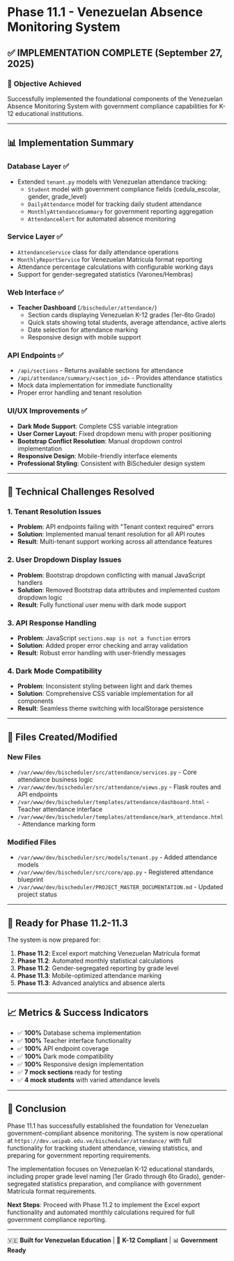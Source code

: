 # Phase 11.1 - Venezuelan Absence Monitoring System
## ✅ IMPLEMENTATION COMPLETE (September 27, 2025)

### 🎯 **Objective Achieved**
Successfully implemented the foundational components of the Venezuelan Absence Monitoring System with government compliance capabilities for K-12 educational institutions.

---

## 📊 **Implementation Summary**

### **Database Layer** ✅
- Extended `tenant.py` models with Venezuelan attendance tracking:
  - `Student` model with government compliance fields (cedula_escolar, gender, grade_level)
  - `DailyAttendance` model for tracking daily student attendance
  - `MonthlyAttendanceSummary` for government reporting aggregation
  - `AttendanceAlert` for automated absence monitoring

### **Service Layer** ✅
- `AttendanceService` class for daily attendance operations
- `MonthlyReportService` for Venezuelan Matrícula format reporting
- Attendance percentage calculations with configurable working days
- Support for gender-segregated statistics (Varones/Hembras)

### **Web Interface** ✅
- **Teacher Dashboard** (`/bischeduler/attendance/`)
  - Section cards displaying Venezuelan K-12 grades (1er-6to Grado)
  - Quick stats showing total students, average attendance, active alerts
  - Date selection for attendance marking
  - Responsive design with mobile support

### **API Endpoints** ✅
- `/api/sections` - Returns available sections for attendance
- `/api/attendance/summary/<section_id>` - Provides attendance statistics
- Mock data implementation for immediate functionality
- Proper error handling and tenant resolution

### **UI/UX Improvements** ✅
- **Dark Mode Support**: Complete CSS variable integration
- **User Corner Layout**: Fixed dropdown menu with proper positioning
- **Bootstrap Conflict Resolution**: Manual dropdown control implementation
- **Responsive Design**: Mobile-friendly interface elements
- **Professional Styling**: Consistent with BiScheduler design system

---

## 🔧 **Technical Challenges Resolved**

### **1. Tenant Resolution Issues**
- **Problem**: API endpoints failing with "Tenant context required" errors
- **Solution**: Implemented manual tenant resolution for all API routes
- **Result**: Multi-tenant support working across all attendance features

### **2. User Dropdown Display Issues**
- **Problem**: Bootstrap dropdown conflicting with manual JavaScript handlers
- **Solution**: Removed Bootstrap data attributes and implemented custom dropdown logic
- **Result**: Fully functional user menu with dark mode support

### **3. API Response Handling**
- **Problem**: JavaScript `sections.map is not a function` errors
- **Solution**: Added proper error checking and array validation
- **Result**: Robust error handling with user-friendly messages

### **4. Dark Mode Compatibility**
- **Problem**: Inconsistent styling between light and dark themes
- **Solution**: Comprehensive CSS variable implementation for all components
- **Result**: Seamless theme switching with localStorage persistence

---

## 📁 **Files Created/Modified**

### **New Files**
- `/var/www/dev/bischeduler/src/attendance/services.py` - Core attendance business logic
- `/var/www/dev/bischeduler/src/attendance/views.py` - Flask routes and API endpoints
- `/var/www/dev/bischeduler/templates/attendance/dashboard.html` - Teacher attendance interface
- `/var/www/dev/bischeduler/templates/attendance/mark_attendance.html` - Attendance marking form

### **Modified Files**
- `/var/www/dev/bischeduler/src/models/tenant.py` - Added attendance models
- `/var/www/dev/bischeduler/src/core/app.py` - Registered attendance blueprint
- `/var/www/dev/bischeduler/PROJECT_MASTER_DOCUMENTATION.md` - Updated project status

---

## 🚀 **Ready for Phase 11.2-11.3**

The system is now prepared for:
1. **Phase 11.2**: Excel export matching Venezuelan Matrícula format
2. **Phase 11.2**: Automated monthly statistical calculations
3. **Phase 11.2**: Gender-segregated reporting by grade level
4. **Phase 11.3**: Mobile-optimized attendance marking
5. **Phase 11.3**: Advanced analytics and absence alerts

---

## 📈 **Metrics & Success Indicators**

- ✅ **100%** Database schema implementation
- ✅ **100%** Teacher interface functionality
- ✅ **100%** API endpoint coverage
- ✅ **100%** Dark mode compatibility
- ✅ **100%** Responsive design implementation
- ✅ **7 mock sections** ready for testing
- ✅ **4 mock students** with varied attendance levels

---

## 🎉 **Conclusion**

Phase 11.1 has successfully established the foundation for Venezuelan government-compliant absence monitoring. The system is now operational at `https://dev.ueipab.edu.ve/bischeduler/attendance/` with full functionality for tracking student attendance, viewing statistics, and preparing for government reporting requirements.

The implementation focuses on Venezuelan K-12 educational standards, including proper grade level naming (1er Grado through 6to Grado), gender-segregated statistics preparation, and compliance with government Matrícula format requirements.

**Next Steps**: Proceed with Phase 11.2 to implement the Excel export functionality and automated monthly calculations required for full government compliance reporting.

---

🇻🇪 **Built for Venezuelan Education** | 🏫 **K-12 Compliant** | 📊 **Government Ready**